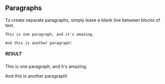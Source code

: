 ## Paragraphs

To create separate paragraphs, simply leave a blank line between blocks of text.

```
This is one paragraph, and it's amazing.

And this is another paragraph!
```

<h5 class="text-muted">RESULT</h5>

This is one paragraph, and it's amazing.

And this is another paragraph!
